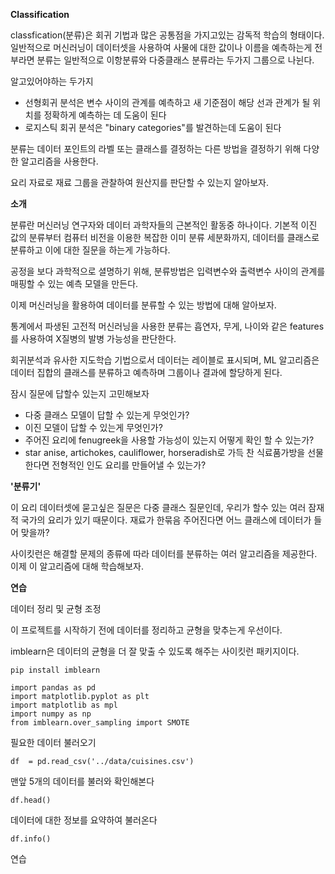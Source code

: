 **Classification**

classfication(분류)은 회귀 기법과 많은 공통점을 가지고있는 감독적 학습의 형태이다.  일반적으로 머신러닝이 데이터셋을 사용하여 사물에 대한 값이나 이름을 예측하는게 전부라면 분류는 일반적으로 이항분류와 다중클래스 분류라는 두가지 그룹으로 나뉜다.

알고있어야하는 두가지

- 선형회귀 분석은 변수 사이의 관계를 예측하고 새 기준점이 해당 선과 관계가 될 위치를 정확하게 예측하는 데 도움이 된다
- 로지스틱 회귀 분석은 "binary categories"를 발견하는데 도움이 된다

분류는 데이터 포인트의 라벨 또는 클래스를 결정하는 다른 방법을 결정하기 위해 다양한 알고리즘을 사용한다.

요리 자료로 재료 그룹을 관찰하여 원산지를 판단할 수 있는지 알아보자.

**소개**

분류란 머신러닝 연구자와 데이터 과학자들의 근본적인 활동중 하나이다. 기본적 이진 값의 분류부터 컴퓨터 비전을 이용한 복잡한 이미 분류 세분화까지, 데이터를 클래스로 분류하고 이에 대한 질문을 하는게 가능하다.

공정을 보다 과학적으로 셜명하기 위해, 분류방법은 입력변수와 출력변수 사이의 관계를 매핑할 수 있는 예측 모델을 만든다.

이제 머신러닝을 활용하여 데이터를 분류할 수 있는 방법에 대해 알아보자. 

통계에서 파생된 고전적 머신러닝을 사용한 분류는 흡연자, 무게, 나이와 같은 features 를 사용하여 X질병의 발병 가능성을 판단한다.

회귀분석과 유사한 지도학습 기법으로서 데이터는 레이블로 표시되며, ML 알고리즘은 데이터 집합의 클래스를 분류하고 예측하며 그룹이나 결과에 할당하게 된다.



잠시 질문에 답할수 있는지 고민해보자

- 다중 클래스 모델이 답할 수 있는게 무엇인가?
- 이진 모델이 답할 수 있는게 무엇인가?
- 주어진 요리에 fenugreek을 사용할 가능성이 있는지 어떻게 확인 할 수 있는가?
- star anise, artichokes, cauliflower, horseradish로 가득 찬 식료품가방을 선물한다면 전형적인 인도 요리를 만들어낼 수 있는가?



**'분류기'**

이 요리 데이터셋에 묻고싶은 질문은 다중 클래스 질문인데, 우리가 할수 있는 여러 잠재적 국가의 요리가 있기 때문이다. 재료가 한묶음 주어진다면 어느 클래스에 데이터가 들어 맞을까?

사이킷런은 해결할 문제의 종류에 따라 데이터를 분류하는 여러 알고리즘을 제공한다. 이제 이 알고리즘에 대해 학습해보자.

**연습**

데이터 정리 및 균형 조정

이 프로젝트를 시작하기 전에 데이터를 정리하고 균형을 맞추는게 우선이다. 

imblearn은 데이터의 균형을 더 잘 맞출 수 있도록 해주는 사이킷런 패키지이다.

```
pip install imblearn
```

```
import pandas as pd
import matplotlib.pyplot as plt
import matplotlib as mpl
import numpy as np
from imblearn.over_sampling import SMOTE
```

필요한 데이터 불러오기

```
df  = pd.read_csv('../data/cuisines.csv')
```

맨앞 5개의 데이터를 불러와 확인해본다

```
df.head()
```

데이터에 대한 정보를 요약하여 불러온다

```
df.info()
```

연습
